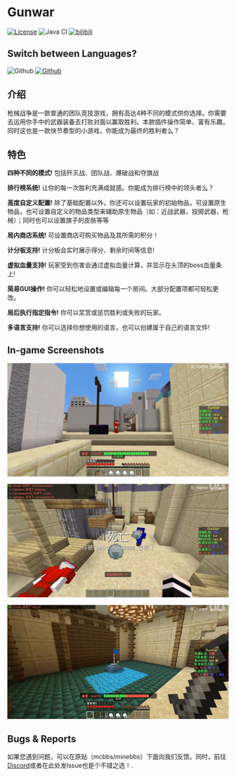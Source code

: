 # Gunwar

[![License](https://img.shields.io/badge/License-GPL%20v3-blue.svg)](LICENSE)
![Java CI](https://github.com/MemoriesOfTime/GunWar/workflows/Java%20CI/badge.svg)
[![bilibili](https://img.shields.io/badge/Link-bilibili-ff69b4)](https://www.bilibili.com/video/BV12A411t7Gr/)

## Switch between Languages?

![Github](https://img.shields.io/badge/简体中文[已选择]-100%25-brightgreen)
[![Github](https://img.shields.io/badge/English-100%25-brightgreen)](https://github.com/MemoriesOfTime/GunWar/readme.md)

## 介绍

枪械战争是一款普通的团队竞技游戏，拥有高达4种不同的模式供你选择。你需要去运用你手中的武器装备去打败对面以赢取胜利。本款插件操作简单、富有乐趣，同时这也是一款快节奏型的小游戏，你能成为最终的胜利者么？

## 特色

**四种不同的模式!** 包括歼灭战、团队战、爆破战和夺旗战

**排行榜系统!** 让你的每一次胜利充满成就感。你能成为排行榜中的领头者么？

**高度自定义配置!** 除了基础配置以外，你还可以设置玩家的初始物品，可设置原生物品，也可设置自定义的物品类型来辅助原生物品（如：近战武器，投掷武器，枪械）；同时也可以设置旗子的皮肤等等

**局内商店系统!** 可设置商店可购买物品及其所需的积分！

**计分板支持!** 计分板会实时展示得分、剩余时间等信息!

**虚拟血量支持!** 玩家受到伤害会通过虚拟血量计算，并显示在头顶的boss血量条上!

**简易GUI操作!** 你可以轻松地设置或编辑每一个房间。大部分配置项都可轻松更改。

**局后执行指定指令!** 你可以奖赏或惩罚胜利或失败的玩家。

**多语言支持!** 你可以选择你想使用的语言，也可以创建属于自己的语言文件!

## In-game Screenshots

![](pic/zh-CN/screenshot_01.png)

![](pic/zh-CN/screenshot_02.png)

![](pic/zh-CN/screenshot_03.png)

## Bugs & Reports

如果您遇到问题，可以在原贴（mcbbs/minebbs）下面向我们反馈。同时，前往 [Discord](https://discord.gg/pJjQDQC)或者在此处发Issue也是个不错之选！.
